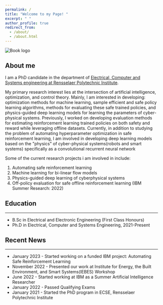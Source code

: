 ```yaml
---
permalink: /
title: "Welcome to my Page! "
excerpt: " "
author_profile: true
redirect_from: 
  - /about/
  - /about.html
---
```




![Book logo](/Dbrainiac074.github.io/assets/A23.png)



## About me
I am a PhD candidate in the  department of [Electrical, Computer and Systems engineering at Rensselaer Polytechnic Institute](https://ecse.rpi.edu/).

My primary research interest lies at the intersection of artificial intelligence,  optimization, and control theory. Mainly, I am interested in developing: optimization methods for machine learning, sample efficient and safe policy learning algorithms, methods for evaluating these safe trained policies, and physics-guided deep learning models for learning the parameters of cyber-physical systems. Previously, I worked on developing evaluation methods for estimating reinforcement learning  trained policies on both safety and reward while leveraging offline datasets. Currently, in addition to studying the problem of automating hyperparameter optimization in safe reinforcement learning, I am involved in developing deep learning models based on the "physics" of cyber-physical systems(robots and smart systems) specifically  as a convolutional recurrent neural network

Some of the current research projects i am involved in include:

1. Automating safe reinforcement learning 
2. Machine learning for bi-linear flow models
3. Physics-guided deep learning of cyberphysical systems
4. Off-policy evaluation for safe offline reinforcement learning (IBM Summer Research: 2022)


## Education
___
* B.Sc in Electrical and Electronic Engineering (First Class Honours)
* Ph.D in Electrical, Computer and Systems Engineering, 2021-Present


## Recent News
___
* January 2023 -  Started working on a funded IBM project: Automating Safe Reinforcement Learning 
* November 2022 -  Presented our work at Institute for Energy, the Built Environment, and Smart Systems(IEBES) Workshop
* June    2022 -  Started working at IBM as a Summer Artificial Intelligence Researcher
* January 2022 -  Passed Qualifying Exams
* January 2021 -  Started the PhD program in ECSE, Rensselaer Polytechnic Institute

